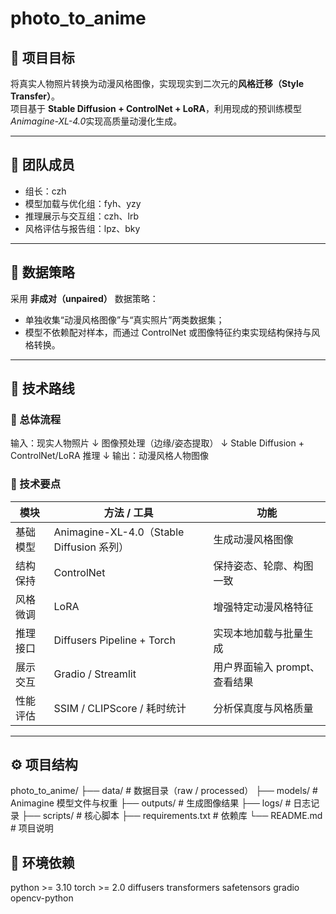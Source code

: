 # photo_to_anime

## 🎯 项目目标
将真实人物照片转换为动漫风格图像，实现现实到二次元的**风格迁移（Style Transfer）**。  
项目基于 **Stable Diffusion + ControlNet + LoRA**，利用现成的预训练模型*Animagine-XL-4.0*实现高质量动漫化生成。

---

## 👥 团队成员
- 组长：czh  
- 模型加载与优化组：fyh、yzy  
- 推理展示与交互组：czh、lrb  
- 风格评估与报告组：lpz、bky  

---

## 🧩 数据策略
采用 **非成对（unpaired）** 数据策略：  
- 单独收集“动漫风格图像”与“真实照片”两类数据集；  
- 模型不依赖配对样本，而通过 ControlNet 或图像特征约束实现结构保持与风格转换。

---

## 🧠 技术路线

### 🔹 总体流程

输入：现实人物照片
↓
图像预处理（边缘/姿态提取）
↓
Stable Diffusion + ControlNet/LoRA 推理
↓
输出：动漫风格人物图像


### 🔹 技术要点
| 模块 | 方法 / 工具 | 功能 |
|------|---------------|------|
| 基础模型 | Animagine-XL-4.0（Stable Diffusion 系列） | 生成动漫风格图像 |
| 结构保持 | ControlNet | 保持姿态、轮廓、构图一致 |
| 风格微调 | LoRA | 增强特定动漫风格特征 |
| 推理接口 | Diffusers Pipeline + Torch | 实现本地加载与批量生成 |
| 展示交互 | Gradio / Streamlit | 用户界面输入 prompt、查看结果 |
| 性能评估 | SSIM / CLIPScore / 耗时统计 | 分析保真度与风格质量 |

---

## ⚙️ 项目结构

photo_to_anime/
├── data/ # 数据目录（raw / processed）
├── models/ # Animagine 模型文件与权重
├── outputs/ # 生成图像结果
├── logs/ # 日志记录
├── scripts/ # 核心脚本
├── requirements.txt # 依赖库
└── README.md # 项目说明

## 🧰 环境依赖

python >= 3.10
torch >= 2.0
diffusers
transformers
safetensors
gradio
opencv-python